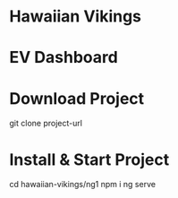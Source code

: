 # Hawaiian Vikings
# EV Dashboard

# Download Project 
git clone project-url

# Install & Start Project
cd hawaiian-vikings/ng1
npm i
ng serve
